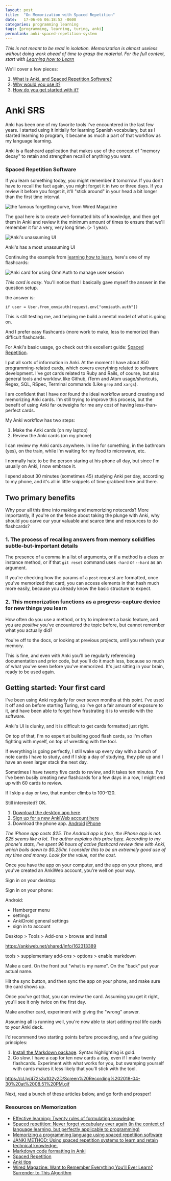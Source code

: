 ```yaml
---
layout: post
title:  "On Memorization with Spaced Repetition"
date:   17-06-06 06:18:52 -0600
categories: programming learning
tags: [programming, learning, turing, anki]
permalink: anki-spaced-repetition-system
---
```


_This is not meant to be read in isolation. Memorization is almost useless without doing work ahead of time to grasp the material. For the full context, start with [Learning how to Learn](/learning-how-to-learn)_

We'll cover a few pieces:

1. [What is Anki, and Spaced Repetition Software?](#anki-srs)
1. [Why would you use it?](#two-primary-benefits)
1. [How do you get started with it?](#getting-started-your-first-card)

<!--more-->

# Anki SRS

Anki has been one of my favorite tools I've encountered in the last few years. I started using it initially for learning Spanish vocabulary, but as I started learning to program, it became as much a part of that workflow as my language learning.

Anki is a flashcard application that makes use of the concept of "memory decay" to retain and strengthen recall of anything you want.

### Spaced Repetition Software

If you learn something today, you might remember it tomorrow. If you don't have to recall the fact again, you might forget it in two or three days. If you review it before you forget it, it'll "stick around" in your head a bit longer than the first time interval.

![the famous forgetting curve, from Wired Magazine](images/ff_wozniak_graph_f.jpg)

The goal here is to create well-formatted bits of knowledge, and then get them in Anki and review it the minimum amount of times to ensure that we'll remember it for a very, very long time. (> 1 year).



![Anki's unassuming UI](/images/17-05-16-anki.jpg)

Anki's has a most unassuming UI

Continuing the example from [learning how to learn](/learning-how-to-learn), here's one of my flashcards:

![Anki card for using OmniAuth to manage user session](/images/17-05-16-anki_1.jpg)

_This card is easy_. You'll notice that I basically gave myself the answer in the question setup.

the answer is:

`if user = User.from_omniauth(request.env["omniauth.auth"])`

This is still testing me, and helping me build a mental model of what is going on.

And I prefer easy flashcards (more work to make, less to memorize) than difficult flashcards.

For Anki's basic usage, go check out this excellent guide: [Spaced Repetition](https://www.fluentin3months.com/spaced-repetition/).



I put all sorts of information in Anki. At the moment I have about 850 programming-related cards, which covers everything related to software development. I've got cards related to Ruby and Rails, of course, but also general tools and worklow, like Github, iTerm and Atom usage/shortcuts, Regex, SQL, RSpec, Terminal commands (Like `grep` and `xargs`).

I am confident that I have _not_ found the ideal workflow around creating and memorizing Anki cards. I'm still trying to improve this process, but the benefit of using Anki far outweighs for me any cost of having less-than-perfect cards.

My Anki workflow has two steps:

1. Make the Anki cards (on my laptop)
2. Review the Anki cards (on my phone)

I can review my Anki cards anywhere. In line for something, in the bathroom (yes), on the train, while I'm waiting for my food to microwave, etc.

I normally hate to be the person staring at his phone all day, but since I'm usually on Anki, I now embrace it.

I spend about 30 minutes (sometimes 45) studying Anki per day, according to my phone, and it's all in little snippets of time grabbed here and there.

## Two primary benefits

Why pour all this time into making and memorizing notecards? More importantly, if you're on the fence about taking the plunge with Anki, why should you carve our your valuable and scarce time and resources to do flashcards?

### 1. The process of recalling answers from memory solidifies subtle-but-important details

The presence of a comma in a list of arguments, or if a method is a class or instance method, or if that `git reset` command uses `-hard` or `--hard` as an argument.

If you're checking how the params of a `post` request are formatted, once you've memorized that card, you can access elements in that hash much more easily, because you already know the basic structure to expect.

### 2. This memorization functions as a progress-capture device for new things you learn

How often do you use a method, or try to implement a basic feature, and you are _positive_ you've encountered the topic before, but cannot remember what you actually did?

You're off to the docs, or looking at previous projects, until you refresh your memory.

This is fine, and even with Anki you'll be regularly referencing documentation and prior code, but you'll do it much less, because so much of what you've seen before you've memorized. It's just sitting in your brain, ready to be used again.

## Getting started: Your first card

I've been using Anki regularly for over seven months at this point. I've used it off and on before starting Turing, so I've got a fair amount of exposure to it, and have been able to forget how frustrating it is to wrestle with the software.

Anki's UI is clunky, and it is difficult to get cards formatted just right.

On top of that, I'm no expert at building good flash cards, so I'm often fighting with myself, on top of wrestling with the tool.

If everything is going perfectly, I still wake up every day with a bunch of note cards I have to study, and if I skip a day of studying, they pile up and I have an even larger stack the next day.

Sometimes I have twenty five cards to review, and it takes ten minutes. I've I've been busily creating new flashcards for a few days in a row, I might end up with 60 cards to review.

If I skip a day or two, that number climbs to 100-120.

Still interested? OK.

1. [Download the desktop app here](https://apps.ankiweb.net/).
2. [Sign up for a new AnkiWeb account here](https://ankiweb.net/account/register)
3. Download the phone app. [Android](https://play.google.com/store/apps/details?id=com.ichi2.anki&hl=en) [iPhone](https://itunes.apple.com/us/app/ankimobile-flashcards/id373493387?mt=8&ign-mpt=uo%3D4)

_The iPhone app costs $25. The Android app is free, the iPhone app is not. $25 seems like a lot. The author explains this price [here](https://anki.tenderapp.com/kb/anki-ecosystem/why-does-ankimobile-cost-more-than-a-typical-mobile-app). According to my phone's stats, I've spent 96 hours of active flashcard review time with Anki, which boils down to $0.25/hr. I consider this to be an extremely good use of my time and money. Look for the value, not the cost._


Once you have the app on your computer, and the app on your phone, and you've created an AnkiWeb account, you're well on your way.

Sign in on your desktop:

<sign in>

Sign in on your phone:

Android:
- Hamberger menu
- settings
- AnkiDroid general settings
- sign in to account


Desktop > Tools > Add-ons > browse and install

https://ankiweb.net/shared/info/162313389

tools > supplementary add-ons > options > enable markdown



Make a card. On the front put "what is my name". On the "back" put your actual name.

Hit the sync button, and then sync the app on your phone, and make sure the card shows up.

Once you've got that, you can review the card. Assuming you get it right, you'll see it only twice on the first day.

Make another card, experiment with giving the "wrong" answer.

Assuming all is running well, you're now able to start adding real life cards to your Anki deck.

I'd recommend two starting points before proceeding, and a few guiding principles:

1. [Install the Markdown package](https://ankiweb.net/shared/info/162313389). Syntax highlighting is gold.
2. Go slow. I have a cap for ten new cards a day, even if I make twenty flashcards. Experiment with what works for you, but swamping yourself with cards makes it less likely that you'll stick with the tool.

https://cl.ly/472s3u1G2y2D/Screen%20Recording%202018-04-30%20at%2008.51%20PM.gif

Next, read a bunch of these articles below, and go forth and prosper!


### Resources on Memorization

- [Effective learning: Twenty rules of formulating knowledge](https://www.supermemo.com/en/articles/20rules)
- [Spaced repetition: Never forget vocabulary ever again (in the context of language learning, but perfectly applicable to programming)](https://www.fluentin3months.com/spaced-repetition/)
- [Memorizing a programming language using spaced repetition software](https://sivers.org/srs)
- [JANKI METHOD: Using spaced repetition systems to learn and retain technical knowledge.](http://www.jackkinsella.ie/articles/janki-method)
- [Markdown code formatting in Anki](https://ankiweb.net/shared/info/162313389)
- [Spaced Repetition](https://www.gwern.net/Spaced%20repetition)
- [Anki tips](http://rs.io/anki-tips/)
- [Wired Magazine: Want to Remember Everything You’ll Ever Learn? Surrender to This Algorithm](https://www.wired.com/2008/04/ff-wozniak/)
